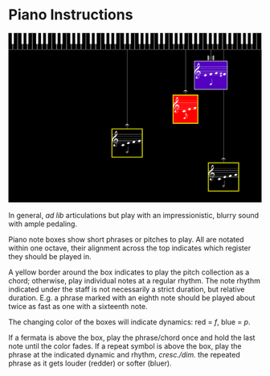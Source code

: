 # **Piano Instructions**
![image](https://github.com/jasoncharney/syllabary/blob/master/readme-imgs/piano1.png?raw=true)

In general, *ad lib* articulations but play with an impressionistic, blurry sound with ample pedaling.

Piano note boxes show short phrases or pitches to play. All are notated within one octave, their alignment across the top indicates which register they should be played in.

A yellow border around the box indicates to play the pitch collection as a chord; otherwise, play individual notes at a regular rhythm. The note rhythm indicated under the staff is not necessarily a strict duration, but relative duration. E.g. a phrase marked with an eighth note should be played about twice as fast as one with a sixteenth note.

The changing color of the boxes will indicate dynamics: red = *f*, blue = *p*. 

If a fermata is above the box, play the phrase/chord once and hold the last note until the color fades. If a repeat symbol is above the box, play the phrase at the indicated dynamic and rhythm, *cresc./dim.* the repeated phrase as it gets louder (redder) or softer (bluer).